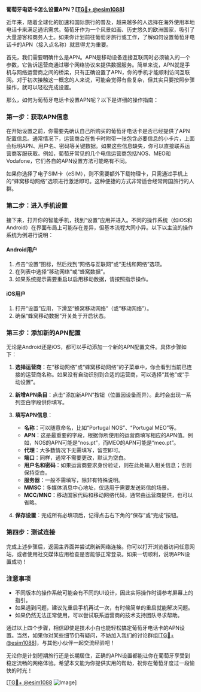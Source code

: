 **葡萄牙电话卡怎么设置APN？[[TG💪+ @esim1088](https://t.me/s/esim1088)]**

近年来，随着全球化的加速和国际旅行的普及，越来越多的人选择在海外使用本地电话卡来满足通讯需求。葡萄牙作为一个风景如画、历史悠久的欧洲国家，吸引了大量游客和商务人士。如果你计划前往葡萄牙旅行或工作，了解如何设置葡萄牙电话卡的APN（接入点名称）就显得尤为重要。

首先，我们需要明确什么是APN。APN是移动设备连接互联网时必须输入的一个参数，它告诉运营商通过哪个网络协议来提供数据服务。简单来说，APN就是手机与网络运营商之间的桥梁，只有正确设置了APN，你的手机才能顺利访问互联网。对于初次接触这一概念的人来说，可能会觉得有些复杂，但其实只要按照步骤操作，就可以轻松完成设置。

那么，如何为葡萄牙电话卡设置APN呢？以下是详细的操作指南：

### **第一步：获取APN信息**
在开始设置之前，你需要先确认自己所购买的葡萄牙电话卡是否已经提供了APN配置信息。通常情况下，运营商会在售卡时附带一张包含必要信息的小卡片，上面会标明APN、用户名、密码等关键数据。如果这些信息缺失，你可以直接联系运营商客服获取。例如，葡萄牙常见的几个电信运营商包括NOS、MEO和Vodafone，它们各自的APN设置方法可能略有不同。

如果你选择了电子SIM卡（eSIM），则不需要额外下载物理卡，只需通过手机上的“蜂窝移动网络”选项进行激活即可。这种便捷的方式非常适合经常跨国旅行的人群。

### **第二步：进入手机设置**
接下来，打开你的智能手机，找到“设置”应用并进入。不同的操作系统（如iOS和Android）在界面布局上可能存在差异，但基本流程大同小异。以下以主流的操作系统为例进行说明：

#### **Android用户**
1. 点击“设置”图标，然后找到“网络与互联网”或“无线和网络”选项。
2. 在列表中选择“移动网络”或“蜂窝数据”。
3. 如果系统提示需要重启以启用移动数据，请按照指示操作。

#### **iOS用户**
1. 打开“设置”应用，下滑至“蜂窝移动网络”（或“移动网络”）。
2. 确保“蜂窝移动数据”开关处于开启状态。

### **第三步：添加新的APN配置**
无论是Android还是iOS，都可以手动添加一个新的APN配置文件。具体步骤如下：

1. **选择运营商**：在“移动网络”或“蜂窝移动网络”的子菜单中，你会看到当前已连接的运营商名称。如果没有自动识别到合适的运营商，可以选择“其他”或“手动设置”。
   
2. **新增APN条目**：点击“添加新APN”按钮（位置因设备而异）。此时会出现一系列空白字段供你填写。

3. **填写APN信息**：
   - **名称**：可以随意命名，比如“Portugal NOS”、“Portugal MEO”等。
   - **APN**：这是最重要的字段，根据你所使用的运营商填写相应的APN值。例如，NOS的APN可能是“nos.pt”，而MEO的APN可能是“meo.pt”。
   - **代理**：大多数情况下无需填写，留空即可。
   - **端口**：同样，通常不需要更改，默认为空白。
   - **用户名和密码**：如果运营商要求身份验证，则在此处输入相关信息；否则保持空白。
   - **服务器**：一般不需填写，除非有特殊说明。
   - **MMSC**：多媒体消息中心地址，仅适用于需要发送彩信的场景。
   - **MCC/MNC**：移动国家代码和移动网络代码，通常由运营商提供，也可以省略。

4. **保存设置**：完成所有必填项后，记得点击右下角的“保存”或“完成”按钮。

### **第四步：测试连接**
完成上述步骤后，返回主界面并尝试刷新网络连接。你可以打开浏览器访问任意网站，或者使用社交媒体应用检查是否能够正常登录。如果一切顺利，说明APN设置成功！

### **注意事项**
- 不同版本的操作系统可能会有不同的UI设计，因此实际操作时请参考屏幕上的指引。
- 如果遇到问题，建议先重启手机再试一次，有时候简单的重启就能解决问题。
- 如果仍然无法正常使用，可以尝试联系运营商的技术支持团队寻求帮助。

通过以上四个步骤，相信即使是技术小白也能轻松搞定葡萄牙电话卡的APN设置。当然，如果你对某些细节仍有疑问，不妨加入我们的讨论群组[[TG💪+ @esim1088](https://t.me/s/esim1088)]，与其他小伙伴一起交流经验吧！

无论你是计划短期旅行还是长期居住，正确的APN设置都能让你在葡萄牙享受到稳定流畅的网络体验。希望本文能为你提供实用的帮助，祝你在葡萄牙度过一段愉快的时光！

[[TG💪+ @esim1088](https://t.me/s/esim1088) ![Image](https://i.postimg.cc/4NQfJmqS/Snipaste-2025-05-13-00-14-12.png)]